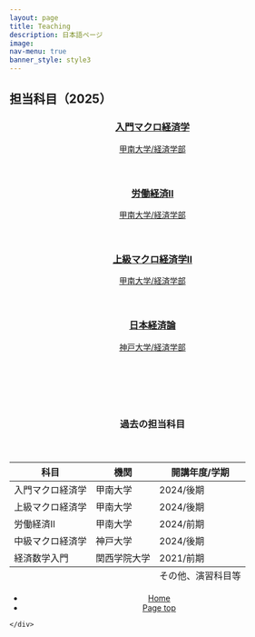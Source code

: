 ```yaml
---
layout: page
title: Teaching
description: 日本語ページ
image: 
nav-menu: true
banner_style: style3
---
```


<!-- Main -->
<div id="main" class="alt">

<!-- One -->
<section id="teaching">
	<div class="inner">

<!-- Content -->

<h2 id="content" class="major">担当科目（2025）</h2>
	<section id="page-teaching" class="tiles">
		<article style="style1">
			<a href="{{ site.baseurl }}/course_page/introductory_macroeconomics.html" class="link primary">
				<header class="major">
					<h3>入門マクロ経済学</h3>
					<p>甲南大学/経済学部</p>
				</header>
			</a>
		</article>
		<article style="style2">
			<a href="/course_page/labor_economicsII.html" class="link primary">
				<header class="major">
					<h3>労働経済II</h3>
					<p>甲南大学/経済学部</p>
				</header>
			</a>
		</article>
		<article style="style3">
			<a href="/course_page/advanced_macroeconomicsII.html" class="link primary">
				<header class="major">
					<h3>上級マクロ経済学II</h3>
					<p>甲南大学/経済学部</p>
				</header>
			</a>
		</article>
		<article style="style4">
			<a href="/course_page/japanese_economy.html" class="link primary">
				<header class="major">
					<h3>日本経済論</h3>
					<p>神戸大学/経済学部</p>
				</header>
			</a>
		</article>
	</section>

<br><br>

<header>
<h3>過去の担当科目</h3>
</header>
<div class="table-wrapper">
	<table>
		<thead>
			<tr>
				<th>科目</th>
				<th>機関</th>
				<th>開講年度/学期</th>
			</tr>
		</thead>
		<tbody>
			<tr>
				<td>入門マクロ経済学</td>
				<td>甲南大学</td>
				<td>2024/後期</td>
			</tr>
			<tr>
				<td>上級マクロ経済学</td>
				<td>甲南大学</td>
				<td>2024/後期</td>
			</tr>
			<tr>
				<td>労働経済II</td>
				<td>甲南大学</td>
				<td>2024/前期</td>
			</tr>
			<tr>
				<td>中級マクロ経済学</td>
				<td>神戸大学</td>
				<td>2024/後期</td>
			</tr>
			<tr>
				<td>経済数学入門</td>
				<td>関西学院大学</td>
				<td>2021/前期</td>
			</tr>
		</tbody>
		<tfoot>
			<tr>
				<td colspan="2"></td>
				<td>その他、演習科目等</td>
			</tr>
		</tfoot>
	</table>
</div>


<section>
  <div class="inner" align="center">
	<ul class="actions">
	  <li><a href="index.html" class="button">Home</a></li>
	  <li><a href="#banner" class="button special scroll">Page top</a></li>
	</ul>
  </div>
</section>

<!-- End Content -->

	</div>
</section> <!-- close section -->
</div> <!-- close main -->
